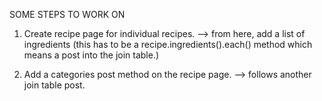 SOME STEPS TO WORK ON

1. Create recipe page for individual recipes. 
   --> from here, add a list of ingredients (this has to be a recipe.ingredients().each() method which means a post into the join table.)

2. Add a categories post method on the recipe page. 
   --> follows another join table post. 